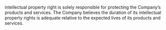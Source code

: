 intellectual property right is solely responsible for protecting the Company’s products and services. The Company believes the
duration of its intellectual property rights is adequate relative to the expected lives of its products and services.